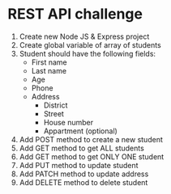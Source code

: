 # REST API challenge

1. Create new Node JS & Express project
2. Create global variable of array of students
3. Student should have the following fields:
    - First name
    - Last name
    - Age
    - Phone
    - Address
        - District
        - Street
        - House number
        - Appartment (optional)
4. Add POST method to create a new student
5. Add GET method to get ALL students
6. Add GET method to get ONLY ONE student
7. Add PUT method to update student
8. Add PATCH method to update address
9. Add DELETE method to delete student
